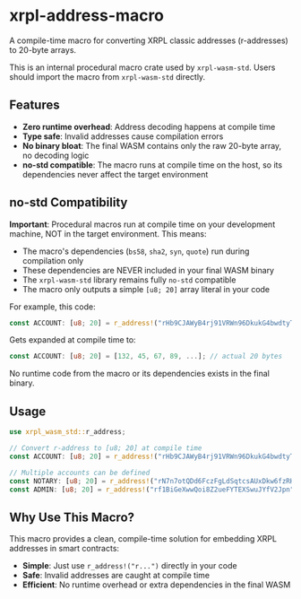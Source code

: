 # xrpl-address-macro

A compile-time macro for converting XRPL classic addresses (r-addresses) to 20-byte arrays.

This is an internal procedural macro crate used by `xrpl-wasm-std`. Users should import the macro from `xrpl-wasm-std`
directly.

## Features

- **Zero runtime overhead**: Address decoding happens at compile time
- **Type safe**: Invalid addresses cause compilation errors
- **No binary bloat**: The final WASM contains only the raw 20-byte array, no decoding logic
- **no-std compatible**: The macro runs at compile time on the host, so its dependencies never affect the target
  environment

## no-std Compatibility

**Important**: Procedural macros run at compile time on your development machine, NOT in the target environment. This
means:

- The macro's dependencies (`bs58`, `sha2`, `syn`, `quote`) run during compilation only
- These dependencies are NEVER included in your final WASM binary
- The `xrpl-wasm-std` library remains fully `no-std` compatible
- The macro only outputs a simple `[u8; 20]` array literal in your code

For example, this code:

```rust
const ACCOUNT: [u8; 20] = r_address!("rHb9CJAWyB4rj91VRWn96DkukG4bwdtyTh");
```

Gets expanded at compile time to:

```rust
const ACCOUNT: [u8; 20] = [132, 45, 67, 89, ...]; // actual 20 bytes
```

No runtime code from the macro or its dependencies exists in the final binary.

## Usage

```rust
use xrpl_wasm_std::r_address;

// Convert r-address to [u8; 20] at compile time
const ACCOUNT: [u8; 20] = r_address!("rHb9CJAWyB4rj91VRWn96DkukG4bwdtyTh");

// Multiple accounts can be defined
const NOTARY: [u8; 20] = r_address!("rN7n7otQDd6FczFgLdSqtcsAUxDkw6fzRH");
const ADMIN: [u8; 20] = r_address!("rf1BiGeXwwQoi8Z2ueFYTEXSwuJYfV2Jpn");
```

## Why Use This Macro?

This macro provides a clean, compile-time solution for embedding XRPL addresses in smart contracts:

- **Simple**: Just use `r_address!("r...")` directly in your code
- **Safe**: Invalid addresses are caught at compile time
- **Efficient**: No runtime overhead or extra dependencies in the final WASM

